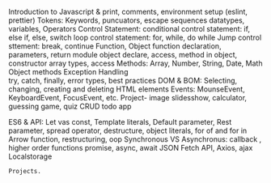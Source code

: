 Introduction to Javascript  & print, comments, environment setup (eslint, prettier)
Tokens: Keywords, puncuators, escape sequences
        datatypes, variables, Operators
Control Statement: 
        conditional control statement: if, else if, else, switch
        loop control statement: for, while, do while
        Jump control sttement: break, continue
Function, Object
        function declaration, parameters, return
        module
        object declare, access, method in object, constructor
        array types, access
Methods: 
        Array, Number, String, Date, Math Object methods
Exception Handling  
        try, catch, finally, error types, best practices
DOM & BOM:
        Selecting, changing, creating and deleting HTML elements
        Events: MounseEvent, KeyboardEvent, FocusEvent, etc.
        Project- image slidesshow, calculator, guessing game, quiz
        CRUD todo app

ES6 & API:
        Let vas const, Template literals, Default parameter, Rest parameter, 
        spread operator, destructure, object literals, for of and for in 
        Arrow function, restructuring, oop
        Synchronous VS Asynchronus: callback , higher order functions
        promise, async, await
        JSON 
        Fetch API, Axios, ajax
        Localstorage
        
    Projects.
